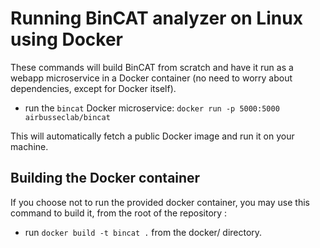 # Running BinCAT analyzer on Linux using Docker

These commands will build BinCAT from scratch and have it run as a
webapp microservice in a Docker container (no need to worry about
dependencies, except for Docker itself).

* run the `bincat` Docker microservice: `docker run -p 5000:5000 airbusseclab/bincat`

This will automatically fetch a public Docker image and run it on your machine.

## Building the Docker container
If you choose not to run the provided docker container, you may use this
command to build it, from the root of the repository :

* run ```docker build -t bincat .``` from the docker/ directory.
